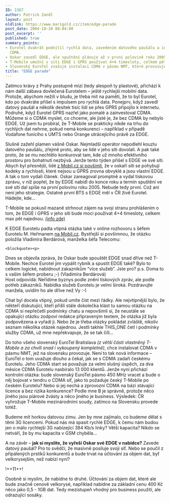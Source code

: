```yaml
---
ID: 1367
author: Patrick Zandl
layout: post
oldlink: https://www.marigold.cz/item/edge-parade
post_date: 2004-10-20 08:04:00
post_excerpt: ''
published: true
summary_points:
- Eurotel dvakrát podnítil rychlá data, zavedením datového paušálu a investicí do
  CDMA.
- Oskar zavedl EDGE, ale spuštění plánuje až v první polovině roku 2005.
- T-Mobile umožní v síti EDGE i GPRS používat 4+4 timesloty, celkem pět najednou.
- Slovenský EuroTel zvažuje instalaci CDMA v pásmu NMT, které provozuje.
title: "EDGE parade"
---
```


<p>
Zatímco krávy z Prahy postupně mizí (tedy alespoň ty plastové), přichází k nám další zábava dovlečená Eurotelem – ještě rychlejší mobilní data. Protože, abychom nežili v bludu, je třeba mít na paměti, že to byl Eurotel, kdo po dvakráte  přišel s impulsem pro rychlá data. Ponejprv, když zavedl datový paušál a několik desítek tisíc lidí se přes GPRS připojilo k internetu. Podruhé, když Eurotel GPRS nazřel jako pomalé a zainvestoval CDMA. Můžeme si o CDMA myslet, co chceme, ale jisté je, že bez CDMA by nebylo EDGE. Už jsem tu probíral, že T-Mobile se prakticky nikde na trhu do rychlých dat nehrne, pokud nemá konkurenci – například v případě Vodafone funícího s UMTS nebo Orange utrácejícího právě za EDGE. </p>

<p>
Slušně zažehl plamen vášně Oskar. Nejmladší operátor nepodlehl kouzlu datového paušálu, zřejmě proto, aby se lidé v jeho síti dovolali. A pak také proto, že se mu nechtělo konkurovat tam, kde už mnoho efektivního prostoru pro bohatnutí nezbývá. Jenže tento týden přišel s EDGE ve své síti. Abych byl přesnější, lidé <a href="http://mobil.idnes.cz/mobilni_komunikace/operatori/sluzby/edge-oskar041019.html">z Mobil.cz si povšimli</a>, že v oskaří síti se pohybují kodeky a rychlosti, které nejsou u GPRS zrovna obvyklé a jsou vlastní EDGE. A tak o tom vydali článek. Oskar zareagoval promptně a vydal tiskovou zprávu, v níž popřel, že by EDGE nabídl do konce roku a termín spuštění ve své síti dal spíše na první polovinu roku 2005. Nebude tedy první. Což ani není jeho strategie. Ostatně první BTS s EDGE měl v ČR živě Eurotel. Hádejte, kde&#8230;</p>

<p>
T-Mobile se pokusil mazaně strhnout zájem na svoji stranu prohlášením o tom, že EDGE i GPRS v jeho síti bude moci používat 4+4 timesloty, celkem max pět najednou.  <a href="http://mobil.idnes.cz/aktuality/tmobile-edge041019.html">(info zde)</a></p>

<p>
K EDGE Eurotelu padla vtipná otázka také v online rozhovoru s šéfem Eurotelu M. Heřmanem <a href="http://www.mobil.cz/chat">na Mobil.cz</a>. Bystřejší si povšimnou, že otázku položila Vladimíra Berdárová, manželka šéfa Telecomu:</p>

	<blockquote><p>
 
Dnes se objevila zpráva, že Oskar bude spouštět EDGE snad dříve než T-Mobile. Nechce Eurotel jim vypálit rybník a spustit EDGE také? Bylo to celkem logické, nabídnout zakazníkům &#8220;více služeb&#8221;. Jste pro? p.s. Doma to s vaším šéfem proberu ;-) (Vladimíra Berdárová)<br/>
Host odpovídá: Neřídíme byznys podle znění tiskových zpráv, ale podle potřeb zákazníků. Nabídka služeb Eurotelu je velmi široká. Pozdravujte manžela, uvidím ho ale dříve než Vy :-)
</p>
</blockquote>
<p>
Chat byl docela vtipný, pokud umíte číst mezi řádky. Ale nejvtipnější bylo, že někteří diskutující, kteří přišli stále dokolečka klást tu samou otázku na CDMA si nepřečetli podmínky chatu a nepovšimli si, že neustále se opakující otázku zodpoví redakce připraveným textem, že otázka již byla zodpovězena a vyřadí ji. Nebo že je třeba otázky pokládat zvláště, nikoliv seznam několika otázek najednou. Jestli takhle THIS_ONE četl i podmínky služby CDMA, už mne nepřekvapuje, že se tak čílí…  </p>

<p>
Do toho všeho slovenský EuroTel Bratislava <i>(z větší části vlastněný T-Mobile a za chvíli snad i vykoupený kompletně)</i>, chce instalovat CDMA v pásmu NMT, jež na slovensku provozuje. Není to tak nová informace – EuroTel o tom uvažuje dlouho a čekal, jak se s CDMA zadaří českému Eurotelu. Jeho CDMA start se považuje za velmi slušný úspěch, za dva měsíce CDMA Eurotelu nasbíralo 13 000 klientů. Jenže nyní přichází kontrolní otázka: bude slovenský EuroTel pásmo 450 MHz vracet a bude o něj bojovat v tendru o CDMA síť, jako to požaduje český T-Mobile po českém Eurotelu? Nebo si jej nechá a zprovozní CDMA na bázi stávající licence a bez rizika konkurence? Podle mne B je správně, protože něco jiného jsou píárové žvásty a něco jiného je business. Výsledek: ČR vyhrožuje T-Mobile mezinárodními soudy, zatímco na Slovensku provede totéž. </p>

<p>
 Budeme mít horkou datovou zimu. Jen by mne zajímalo, co budeme dělat s těmi 3G licencemi. Pokud nás má spasit rychlé EDGE, k čemu nám budou jen o málo rychlejší 3G nabízející 384 Kb/s linky? Větší kapacita? Nikdo se netváří, že by mu kapacita v GSM chyběla&#8230; </p>

<p>
A na závěr – <b>jak si myslíte, že vyřeší Oskar své EDGE v nabídce?</b> Zavede datový paušál? Pro to svědčí, že masivně posiluje svoji síť. Nebo se poučil z připálených prstíků konkurentů a bude trvat na účtování za objem dat, byť velkorysejším, než nabízí nyní?</p>

<p>
!++11++!</p>

<p>
Osobně si myslím, že nabídne to druhé. Účtování za objem dat, které ale bude značně cenově velkorysé, například nabídne za základní cenu 400 Kč něco jako 0,5 - 1GB dat. Tedy mezistupeň vhodný pro business použití, ale odrazující sosáky.
</p>